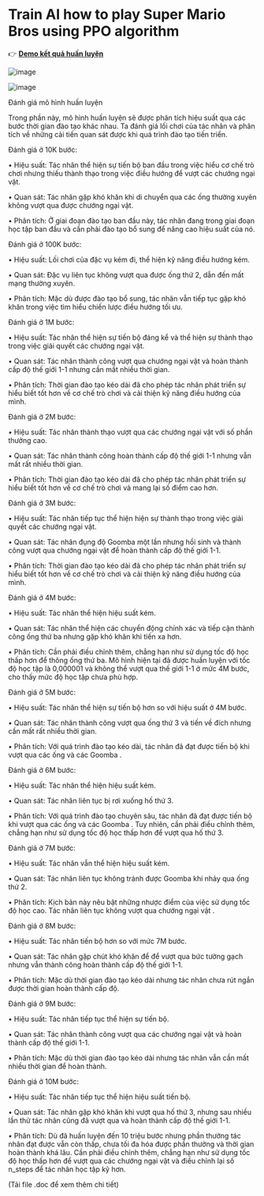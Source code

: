 # Train AI how to play Super Mario Bros using PPO algorithm

👉 **[Demo kết quả huấn luyện](https://www.youtube.com/playlist?list=PLfPyFobY2Dam27RAuSEKMUZ8SYC3yCVeO)**

![image](https://github.com/user-attachments/assets/dca0577d-9852-4a1a-8537-10e1c7b60868)

![image](https://github.com/user-attachments/assets/972302db-e923-40ae-817d-39b8e6afdde3)

Đánh giá mô hình huấn luyện

Trong phần này, mô hình huấn luyện sẽ được phân tích hiệu suất qua các bước thời gian đào tạo khác nhau. Ta đánh giá lối chơi của tác nhân và phân tích về những cải tiến quan sát được khi quá trình đào tạo tiến triển. 
 
Đánh giá ở 10K bước: 

•	Hiệu suất: Tác nhân thể hiện sự tiến bộ ban đầu trong việc hiểu cơ chế trò chơi nhưng thiếu thành thạo trong việc điều hướng để vượt các chướng ngại vật. 

•	Quan sát: Tác nhân gặp khó khăn khi di chuyển qua các ống thường xuyên không vượt qua được chướng ngại vật. 

•	Phân tích: Ở giai đoạn đào tạo ban đầu này, tác nhân đang trong giai đoạn học tập ban đầu và cần phải đào tạo bổ sung để nâng cao hiệu suất của nó. 

Đánh giá ở 100K bước: 

•	Hiệu suất: Lối chơi của đặc vụ kém đi, thể hiện kỹ năng điều hướng kém. 

•	Quan sát: Đặc vụ liên tục không vượt qua được ống thứ 2, dẫn đến mất mạng thường xuyên. 

•	Phân tích: Mặc dù được đào tạo bổ sung, tác nhân vẫn tiếp tục gặp khó khăn trong việc tìm hiểu chiến lược điều hướng tối ưu. 

Đánh giá ở 1M bước: 

•	Hiệu suất: Tác nhân thể hiện sự tiến bộ đáng kể và thể hiện sự thành thạo trong việc giải quyết các chướng ngại vật. 

•	Quan sát: Tác nhân thành công vượt qua chướng ngại vật và hoàn thành cấp độ thế giới 1-1 nhưng cần mất nhiều thời gian. 

•	Phân tích: Thời gian đào tạo kéo dài đã cho phép tác nhân phát triển sự hiểu biết tốt hơn về cơ chế trò chơi và cải thiện kỹ năng điều hướng của mình.

Đánh giá ở 2M bước:

•	Hiệu suất: Tác nhân thành thạo vượt qua các chướng ngại vật với số phần thưởng cao. 

•	Quan sát: Tác nhân thành công hoàn thành cấp độ thế giới 1-1 nhưng vẫn mất rất nhiều thời gian. 

•	Phân tích: Thời gian đào tạo kéo dài đã cho phép tác nhân phát triển sự hiểu biết tốt hơn về cơ chế trò chơi và mang lại số điểm cao hơn.

Đánh giá ở 3M bước:

•	Hiệu suất: Tác nhân tiếp tục thể hiện hiện sự thành thạo trong việc giải quyết các chướng ngại vật. 

•	Quan sát: Tác nhân đụng độ Goomba một lần nhưng hồi sinh và thành công vượt qua chướng ngại vật để hoàn thành cấp độ thế giới 1-1. 

•	Phân tích: Thời gian đào tạo kéo dài đã cho phép tác nhân phát triển sự hiểu biết tốt hơn về cơ chế trò chơi và cải thiện kỹ năng điều hướng của mình.

Đánh giá ở 4M bước: 

•	Hiệu suất: Tác nhân thể hiện hiệu suất kém. 

•	Quan sát: Tác nhân thể hiện các chuyển động chính xác và tiếp cận thành công ống thứ ba nhưng gặp khó khăn khi tiến xa hơn. 

•	Phân tích: Cần phải điều chỉnh thêm, chẳng hạn như sử dụng tốc độ học thấp hơn để thông ống thứ ba. Mô hình hiện tại đã được huấn luyện với tốc độ học tập là 0,000001 và không thể vượt qua thế giới 1-1 ở mức 4M bước, cho thấy mức độ học tập chưa phù hợp.

Đánh giá ở 5M bước:

•	Hiệu suất: Tác nhân thể hiện sự tiến bộ hơn so với hiệu suất ở 4M bước. 

•	Quan sát: Tác nhân thành công vượt qua ống thứ 3 và tiến về đích nhưng cần mất rất nhiều thời gian. 

•	Phân tích: Với quá trình đào tạo kéo dài, tác nhân đã đạt được tiến bộ khi vượt qua các ống và các Goomba . 

Đánh giá ở 6M bước:

•	Hiệu suất: Tác nhân thể hiện hiệu suất kém. 

•	Quan sát: Tác nhân liên tục bị rơi xuống hố thứ 3. 

•	Phân tích: Với quá trình đào tạo chuyên sâu, tác nhân đã đạt được tiến bộ khi vượt qua các ống và các Goomba . Tuy nhiên, cần phải điều chỉnh thêm, chẳng hạn như sử dụng tốc độ học thấp hơn để vượt qua hố thứ 3. 

Đánh giá ở 7M bước: 

•	Hiệu suất: Tác nhân vẫn thể hiện hiệu suất kém. 

•	Quan sát: Tác nhân liên tục không tránh được Goomba khi nhảy qua ống thứ 2. 

•	Phân tích: Kịch bản này nêu bật những nhược điểm của việc sử dụng tốc độ học cao. Tác nhân liên tục không vượt qua chướng ngại vật . 
 
Đánh giá ở 8M bước:

•	Hiệu suất: Tác nhân tiến bộ hơn so với mức 7M bước. 

•	Quan sát: Tác nhân gặp chút khó khăn để để vượt qua bức tường gạch nhưng vẫn thành công hoàn thành cấp độ thế giới 1-1. 

•	Phân tích: Mặc dù thời gian đào tạo kéo dài nhưng tác nhân chưa rút ngắn được thời gian hoàn thành cấp độ.

Đánh giá ở 9M bước: 

•	Hiệu suất: Tác nhân tiếp tục thể hiện sự tiến bộ. 

•	Quan sát: Tác nhân thành công vượt qua các chướng ngại vật và hoàn thành cấp độ thế giới 1-1. 

•	Phân tích: Mặc dù thời gian đào tạo kéo dài nhưng tác nhân vẫn cần mất nhiều thời gian để hoàn thành.

Đánh giá ở 10M bước:

•	Hiệu suất: Tác nhân tiếp tục thể hiện hiệu suất tiến bộ.

•	Quan sát: Tác nhân gặp khó khăn khi vượt qua hố thứ 3, nhưng sau nhiều lần thử tác nhân cũng đã vượt qua và hoàn thành cấp độ thế giới 1-1. 

•	Phân tích: Dù đã huấn luyện đến 10 triệu bước nhưng phần thưởng tác nhân đạt được vẫn còn thấp, chưa tối đa hóa được phần thưởng và thời gian hoàn thành khá lâu. Cần phải điều chỉnh thêm, chẳng hạn như sử dụng tốc độ học thấp hơn để vượt qua các chướng ngại vật và điều chỉnh lại số n_steps để tác nhân học tập kỹ hơn. 

(Tải file .doc để xem thêm chi tiết)
